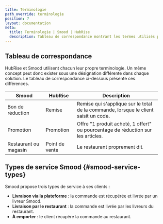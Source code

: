 ```yaml
---
title: Terminologie
path_override: terminologie
position: 7
layout: documentation
meta:
  title: Terminologie | Smood | HubRise
  description: Tableau de correspondance montrant les termes utilisés par Smood et ceux utilisés dans HubRise pour le même concept. Connectez vos apps et synchronisez vos données.
---
```


## Tableau de correspondance

HubRise et Smood utilisent chacun leur propre terminologie. Un même concept peut donc exister sous une désignation différente dans chaque solution. Le tableau de correspondance ci-dessous présente ces différences.

| Smood                 | HubRise        | Description                                                                          |
| --------------------- | -------------- | ------------------------------------------------------------------------------------ |
| Bon de réduction      | Remise         | Remise qui s'applique sur le total de la commande, lorsque le client saisit un code. |
| Promotion             | Promotion      | Offre "1 produit acheté, 1 offert" ou pourcentage de réduction sur les articles.     |
| Restaurant ou magasin | Point de vente | Le restaurant proprement dit.                                                        |

## Types de service Smood {#smood-service-types}

Smood propose trois types de service à ses clients :

- **Livraison via la plateforme** : la commande est récupérée et livrée par un livreur Smood.
- **Livraison par le restaurant** : la commande est livrée par les livreurs du restaurant.
- **À emporter** : le client récupère la commande au restaurant.
